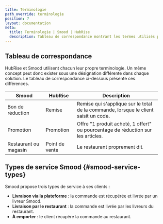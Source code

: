 ```yaml
---
title: Terminologie
path_override: terminologie
position: 7
layout: documentation
meta:
  title: Terminologie | Smood | HubRise
  description: Tableau de correspondance montrant les termes utilisés par Smood et ceux utilisés dans HubRise pour le même concept. Connectez vos apps et synchronisez vos données.
---
```


## Tableau de correspondance

HubRise et Smood utilisent chacun leur propre terminologie. Un même concept peut donc exister sous une désignation différente dans chaque solution. Le tableau de correspondance ci-dessous présente ces différences.

| Smood                 | HubRise        | Description                                                                          |
| --------------------- | -------------- | ------------------------------------------------------------------------------------ |
| Bon de réduction      | Remise         | Remise qui s'applique sur le total de la commande, lorsque le client saisit un code. |
| Promotion             | Promotion      | Offre "1 produit acheté, 1 offert" ou pourcentage de réduction sur les articles.     |
| Restaurant ou magasin | Point de vente | Le restaurant proprement dit.                                                        |

## Types de service Smood {#smood-service-types}

Smood propose trois types de service à ses clients :

- **Livraison via la plateforme** : la commande est récupérée et livrée par un livreur Smood.
- **Livraison par le restaurant** : la commande est livrée par les livreurs du restaurant.
- **À emporter** : le client récupère la commande au restaurant.
